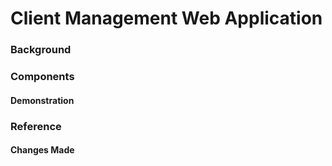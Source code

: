 # Client Management Web Application

### Background

### Components
#### Demonstration

### Reference
#### Changes Made
